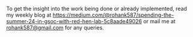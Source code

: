 To get the insight into the work being done or already implemented, read my weekly blog at https://medium.com/@rohank587/spending-the-summer-24-in-gsoc-with-red-hen-lab-5c8aade49026 or mail me at rohank587@gmail.com for any queries.
